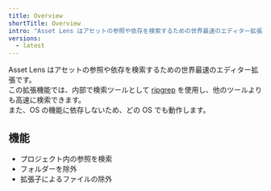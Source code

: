 ```yaml
---
title: Overview
shortTitle: Overview
intro: "Asset Lens はアセットの参照や依存を検索するための世界最速のエディター拡張です。"
versions:
  - latest
---
```


Asset Lens はアセットの参照や依存を検索するための世界最速のエディター拡張です。  
この拡張機能では、内部で検索ツールとして [ripgrep](https://github.com/BurntSushi/ripgrep) を使用し、他のツールよりも高速に検索できます。  
また、OS の機能に依存しないため、どの OS でも動作します。

## 機能

- プロジェクト内の参照を検索
- フォルダーを除外
- 拡張子によるファイルの除外
